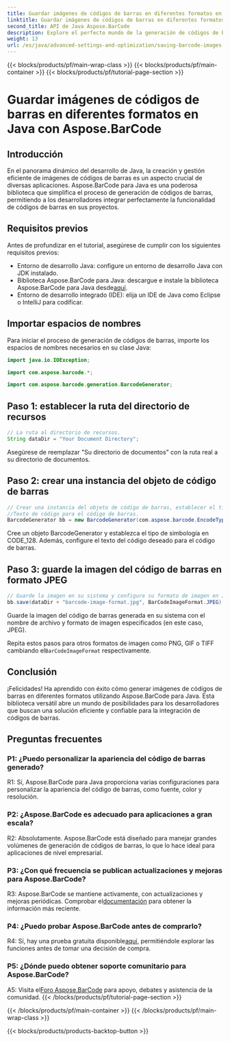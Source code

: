 ```yaml
---
title: Guardar imágenes de códigos de barras en diferentes formatos en Java con Aspose.BarCode
linktitle: Guardar imágenes de códigos de barras en diferentes formatos
second_title: API de Java Aspose.BarCode
description: Explore el perfecto mundo de la generación de códigos de barras en Java con Aspose.BarCode. Aprenda a guardar imágenes de códigos de barras en diferentes formatos sin esfuerzo.
weight: 13
url: /es/java/advanced-settings-and-optimization/saving-barcode-images-different-formats/
---
```


{{< blocks/products/pf/main-wrap-class >}}
{{< blocks/products/pf/main-container >}}
{{< blocks/products/pf/tutorial-page-section >}}

# Guardar imágenes de códigos de barras en diferentes formatos en Java con Aspose.BarCode

## Introducción

En el panorama dinámico del desarrollo de Java, la creación y gestión eficiente de imágenes de códigos de barras es un aspecto crucial de diversas aplicaciones. Aspose.BarCode para Java es una poderosa biblioteca que simplifica el proceso de generación de códigos de barras, permitiendo a los desarrolladores integrar perfectamente la funcionalidad de códigos de barras en sus proyectos.

## Requisitos previos

Antes de profundizar en el tutorial, asegúrese de cumplir con los siguientes requisitos previos:

- Entorno de desarrollo Java: configure un entorno de desarrollo Java con JDK instalado.
-  Biblioteca Aspose.BarCode para Java: descargue e instale la biblioteca Aspose.BarCode para Java desde[aquí](https://releases.aspose.com/barcode/java/).
- Entorno de desarrollo integrado (IDE): elija un IDE de Java como Eclipse o IntelliJ para codificar.

## Importar espacios de nombres

Para iniciar el proceso de generación de códigos de barras, importe los espacios de nombres necesarios en su clase Java:

```java
import java.io.IOException;

import com.aspose.barcode.*;

import com.aspose.barcode.generation.BarcodeGenerator;
```

## Paso 1: establecer la ruta del directorio de recursos

```java
// La ruta al directorio de recursos.
String dataDir = "Your Document Directory";
```

Asegúrese de reemplazar "Su directorio de documentos" con la ruta real a su directorio de documentos.

## Paso 2: crear una instancia del objeto de código de barras

```java
// Crear una instancia del objeto de código de barras, establecer el tipo de simbología en código 128 y establecer el
//Texto de código para el código de barras.
BarcodeGenerator bb = new BarcodeGenerator(com.aspose.barcode.EncodeTypes.CODE_128, "1234567");
```

Cree un objeto BarcodeGenerator y establezca el tipo de simbología en CODE_128. Además, configure el texto del código deseado para el código de barras.

## Paso 3: guarde la imagen del código de barras en formato JPEG

```java
// Guarde la imagen en su sistema y configure su formato de imagen en Jpeg.
bb.save(dataDir + "barcode-image-format.jpg", BarCodeImageFormat.JPEG);
```

Guarde la imagen del código de barras generada en su sistema con el nombre de archivo y formato de imagen especificados (en este caso, JPEG).

 Repita estos pasos para otros formatos de imagen como PNG, GIF o TIFF cambiando el`BarCodeImageFormat` respectivamente.

## Conclusión

¡Felicidades! Ha aprendido con éxito cómo generar imágenes de códigos de barras en diferentes formatos utilizando Aspose.BarCode para Java. Esta biblioteca versátil abre un mundo de posibilidades para los desarrolladores que buscan una solución eficiente y confiable para la integración de códigos de barras.

## Preguntas frecuentes

### P1: ¿Puedo personalizar la apariencia del código de barras generado?

R1: Sí, Aspose.BarCode para Java proporciona varias configuraciones para personalizar la apariencia del código de barras, como fuente, color y resolución.

### P2: ¿Aspose.BarCode es adecuado para aplicaciones a gran escala?

R2: Absolutamente. Aspose.BarCode está diseñado para manejar grandes volúmenes de generación de códigos de barras, lo que lo hace ideal para aplicaciones de nivel empresarial.

### P3: ¿Con qué frecuencia se publican actualizaciones y mejoras para Aspose.BarCode?

 R3: Aspose.BarCode se mantiene activamente, con actualizaciones y mejoras periódicas. Comprobar el[documentación](https://reference.aspose.com/barcode/java/) para obtener la información más reciente.

### P4: ¿Puedo probar Aspose.BarCode antes de comprarlo?

 R4: Sí, hay una prueba gratuita disponible[aquí](https://releases.aspose.com/), permitiéndole explorar las funciones antes de tomar una decisión de compra.

### P5: ¿Dónde puedo obtener soporte comunitario para Aspose.BarCode?

 A5: Visita el[Foro Aspose.BarCode](https://forum.aspose.com/c/barcode/13) para apoyo, debates y asistencia de la comunidad.
{{< /blocks/products/pf/tutorial-page-section >}}

{{< /blocks/products/pf/main-container >}}
{{< /blocks/products/pf/main-wrap-class >}}

{{< blocks/products/products-backtop-button >}}
